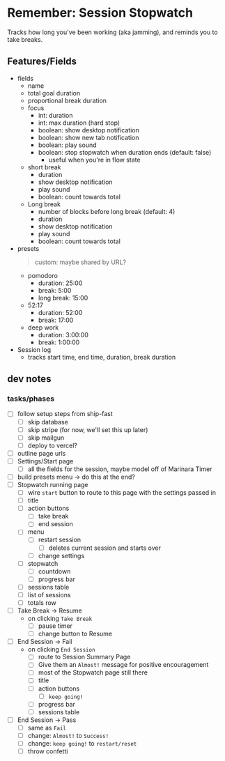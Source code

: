 # Remember: Session Stopwatch

Tracks how long you've been working (aka jamming), and reminds you to take breaks.

## Features/Fields

- fields
  - name
  - total goal duration
  - proportional break duration
  - focus
    - int: duration
    - int: max duration (hard stop)
    - boolean: show desktop notification
    - boolean: show new tab notification
    - boolean: play sound
    - boolean: stop stopwatch when duration ends (default: false)
      - useful when you're in flow state
  - short break
    - duration
    - show desktop notification
    - play sound
    - boolean: count towards total
  - Long break
    - number of blocks before long break (default: 4)
    - duration
    - show desktop notification
    - play sound
    - boolean: count towards total
- presets
  > custom: maybe shared by URL?
  - pomodoro
    - duration: 25:00
    - break: 5:00
    - long break: 15:00
  - 52:17
    - duration: 52:00
    - break: 17:00
  - deep work
    - duration: 3:00:00
    - break: 1:00:00
- Session log
  - tracks start time, end time, duration, break duration

## dev notes

### tasks/phases

- [ ] follow setup steps from ship-fast
  - [ ] skip database
  - [ ] skip stripe (for now, we'll set this up later)
  - [ ] skip mailgun
  - [ ] deploy to vercel?
- [ ] outline page urls
- [ ] Settings/Start page
  - [ ] all the fields for the session, maybe model off of Marinara Timer
- [ ] build presets menu -> do this at the end?
- [ ] Stopwatch running page
  - [ ] wire `start` button to route to this page with the settings passed in
  - [ ] title
  - [ ] action buttons
    - [ ] take break
    - [ ] end session
  - [ ] menu
    - [ ] restart session
      - [ ] deletes current session and starts over
    - [ ] change settings
  - [ ] stopwatch
    - [ ] countdown
    - [ ] progress bar
  - [ ] sessions table
  - [ ] list of sessions
  - [ ] totals row
- [ ] Take Break -> Resume
  - on clicking `Take Break`
    - [ ] pause timer
    - [ ] change button to Resume
- [ ] End Session -> Fail
  - on clicking `End Session`
    - [ ] route to Session Summary Page
    - [ ] Give them an `Almost!` message for positive encouragement
    - [ ] most of the Stopwatch page still there
    - [ ] title
    - [ ] action buttons
      - [ ] `keep going!`
    - [ ] progress bar
    - [ ] sessions table
- [ ] End Session -> Pass
  - [ ] same as `Fail`
  - [ ] change: `Almost!` to `Success!`
  - [ ] change: `keep going!` to `restart/reset`
  - [ ] throw confetti
